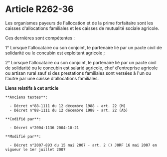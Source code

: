 # Article R262-36

Les organismes payeurs de l'allocation et de la prime forfaitaire sont les caisses d'allocations familiales et les caisses de
mutualité sociale agricole.

Ces dernières sont compétentes :

1° Lorsque l'allocataire ou son conjoint, le partenaire lié par un pacte civil de solidarité ou le concubin est exploitant
agricole ;

2° Lorsque l'allocataire ou son conjoint, le partenaire lié par un pacte civil de solidarité ou le concubin est salarié
agricole, chef d'entreprise agricole ou artisan rural sauf si des prestations familiales sont versées à l'un ou l'autre par
une caisse d'allocations familiales.

**Liens relatifs à cet article**

	**Anciens textes**:

	  - Décret n°88-1111 du 12 décembre 1988 - art. 22 (M)
	  - Décret n°88-1111 du 12 décembre 1988 - art. 22 (Ab)

	**Codifié par**:

	  - Décret n°2004-1136 2004-10-21

	**Modifié par**:

	  - Décret n°2007-893 du 15 mai 2007 - art. 2 () JORF 16 mai 2007 en vigueur le 1er juillet 2007
